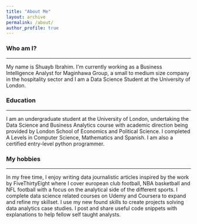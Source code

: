 ```yaml
---
title: "About Me"
layout: archive
permalink: /about/
author_profile: true
---
```

### Who am I?
<hr>
My name is Shuayb Ibrahim. I'm currently working as a Business Intelligence Analyst for Maginhawa Group, a small to medium size company in the hospitality sector and I am a Data Science Student at the University of London.

### Education
<hr>I am an undergraduate student at the University of London, undertaking the Data Science and Business Analytics course with academic direction being provided by London School of Economics and Political Science. I completed A Levels in Computer Science, Mathematics and Spanish. I am also a certified entry-level python programmer.

### My hobbies
<hr>
In my free time, I enjoy writing data journalistic articles inspired by the work by FiveThirtyEight where I cover european club football, NBA basketball and NFL football with a focus on the analytical side of the different sports. I complete data science related courses on Udemy and Coursera to expand and refine my skillset. I use my new found skills to create projects solving data analytics case studies. I post and share useful code snippets with explanations to help fellow self taught analysts. 
  




